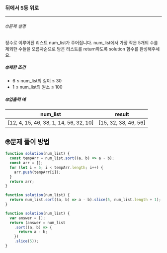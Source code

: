 ### 뒤에서 5등 위로

---

###### 🤓문제 설명

정수로 이루어진 리스트 num_list가 주어집니다. num_list에서 가장 작은 5개의 수를 제외한 수들을 오름차순으로 담은 리스트를 return하도록 solution 함수를 완성해주세요.

##### 🤓제한 조건

- 6 ≤ num_list의 길이 ≤ 30
- 1 ≤ num_list의 원소 ≤ 100

##### 🤓입출력 예

| num_list                               | result               |
| -------------------------------------- | -------------------- |
| [12, 4, 15, 46, 38, 1, 14, 56, 32, 10] | [15, 32, 38, 46, 56] |

## 🤓문제 풀이 방법

```javascript
function solution(num_list) {
  const tempArr = num_list.sort((a, b) => a - b);
  const arr = [];
  for (let i = 5; i < tempArr.length; i++) {
    arr.push(tempArr[i]);
  }
  return arr;
}
```

```javascript
function solution(num_list) {
  return num_list.sort((a, b) => a - b).slice(5, num_list.length + 1);
}
```

```javascript
function solution(num_list) {
  var answer = [];
  return (answer = num_list
    .sort((a, b) => {
      return a - b;
    })
    .slice(5));
}
```
